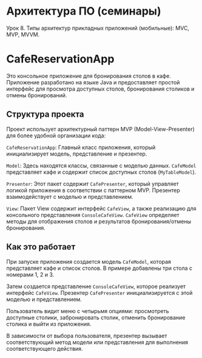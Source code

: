 # Архитектура ПО (семинары)
 Урок 8. Типы архитектур прикладных приложений (мобильные): MVC, MVP, MVVM.

# CafeReservationApp
Это консольное приложение для бронирования столов в кафе. Приложение разработано на языке Java и предоставляет простой интерфейс для просмотра доступных столов, бронирования столиков и отмены бронирований.

## Структура проекта
Проект использует архитектурный паттерн MVP (Model-View-Presenter) для более удобной организации кода:

`CafeReservationApp`: Главный класс приложения, который инициализирует модель, представление и презентер.

`Model`: Здесь находятся классы, связанные с моделью данных. `CafeModel` представляет кафе и содержит список доступных столов (`MyTableModel`).

`Presenter`: Этот пакет содержит `CafePresenter`, который управляет логикой приложения в соответствии с паттерном MVP. Презентер взаимодействует с моделью и представлением.

`View`: Пакет View содержит интерфейс `CafeView`, а также реализацию для консольного представления `ConsoleCafeView`. `CafeView` определяет методы для отображения столов и результатов бронирования/отмены бронирования.

## Как это работает
При запуске приложения создается модель `CafeModel`, которая представляет кафе и список столов. В примере добавлены три стола с номерами 1, 2 и 3.

Затем создается представление `ConsoleCafeView`, которое реализует интерфейс `CafeView`. Презентер `CafePresenter` инициализируется с этой моделью и представлением.

Пользователь видит меню с четырьмя опциями: просмотреть доступные столики, забронировать столик, отменить бронирование столика и выйти из приложения.

В зависимости от выбора пользователя, презентер вызывает соответствующий метод модели или представления для выполнения соответствующего действия.
